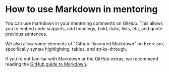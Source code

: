 # How to use Markdown in mentoring

You can use markdown in your mentoring comments on GitHub.
This allows you to embed code snippets, add headings, bold, italic, lists, etc, and quote previous sentences.

We also allow some elements of "Github-flavoured Markdown" on Exercism, specifically syntax highlighting, tables, and strike-through.

If you're not familiar with Markdown or the GitHub extras, we recommend reading the [GitHub guide to Markdown](https://guides.github.com/features/mastering-markdown/).
